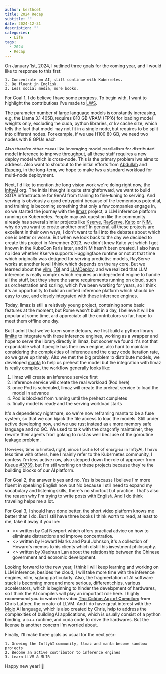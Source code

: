 ```yaml
---
author: kerthcet
title: 2024 Recap
subtitle: ""
date: 2024-12-31
description: ""
categories:
  - Life
tags:
  - 2024
  - Recap
---
```


On January 1st, 2024, I outlined three goals for the coming year,
and I would like to response to this first:

```
1. Concentrate on AI, still continue with Kubernetes.
2. Be fluent in English.
3. Less social media, more books.
```

For Goal 1, I do believe I have some progress. To begin with, I want to highlight
the contributions I've made to [LWS](https://github.com/kubernetes-sigs/lws).

The parameter number of large language models is constantly increasing, e.g. the Llama 3.1 405B, requires 810 GB VRAM (FP16) for loading model weights only, excluding the cuda, python libraries, or kv cache size, which tells the fact that model may not fit in a single node, but requires to be split into different nodes. For example, if we use H100 80 GB, we need two nodes with 8 GPUs each.

Also there're other cases like leveraging model parallelism for distributed model inference to improve throughput, all these stuff requires a new deploy model which is cross-node. This is the primary problem lws aims to address. Also want to shoutout to the initial efforts from [Abdullah](https://github.com/ahg-g) and [Rupeng](https://github.com/liurupeng), in the long-term, we hope to make lws a standard workload for multi-node deployment.

Next, I'd like to mention the long vision work we're doing right now, the [InftyAI](https://github.com/InftyAI) org. The initial thought is quite straightforward, we want to build SOTA infrastructure for GenAI from training to fine-tuning to serving. And serving is obviously a good entrypoint because of the tremendous potential, and training is becoming something that only a few companies engage in, so we started the journey with the [llmaz](https://github.com/InftyAI/llmaz) project, a LLM inference platform running on Kubernetes. People may ask question like the community already has several similar projects like [Kserve](https://github.com/kserve/kserve), [RayServe](https://github.com/ray-project/kuberay), [Kaito](https://github.com/kaito-project/kaito) or [NIM](https://github.com/NVIDIA/k8s-nim-operator), why do you want to create another one? In general, all these projects are excellent in their own ways, I don't want to fall into the debates about which one is better or worse. But when we look back to the day we decided to create this project in November 2023, we didn't know Kaito yet which I got known in the KubeCon Paris later, and NIM hasn't been created, I also have no idea whether Kserve supports Huggingface runtime or not at that time which originally was designed for serving predictive models, RayServe works at another level I think which depends on the ray core. But we learned about the [vllm](https://github.com/vllm-project/vllm), [TGI](https://github.com/huggingface/text-generation-inference) and [LLMDeploy](https://github.com/InternLM/lmdeploy), and we realized that LLM inference is really complex which requires an independent engine to handle all the stuff, but they share the same requirements running on cloud, such as orchestration and scaling, which I've been working for years, so I think it's an opportunity to build an unified inference platform which should be easy to use, and closely integrated with these inference engines.

Today, llmaz is still a relatively young project, containing some basic features at the moment, but Rome wasn't built in a day, I believe it will be popular at some time, and appreciate all the contributors so far, hope to meet them offline one day.

But I admit that we've taken some detours, we first build a python library [llmlite](https://github.com/InftyAI/llmlite) to integrate with these inference engines, working as a wrapper and hope to serve the library directly in llmaz, but sooner we found it's not that expandable what if people has their own engine, also hard to maintain considering the complexities of inference and the crazy code iteration rate, so we gave up timely. Also we met the big problem to distribute models, we developed [manta](https://github.com/InftyAI/Manta) to help us preheat the model but the integration with llmaz is really complex, the workflow generally looks like:
1. llmaz will create an inference service first
2. inference service will create the real workload (Pod here)
3. once Pod is scheduled, llmaz will create the preheat service to load the model in advance
4. Pod is blocked from running until the preheat completes
5. finally model is ready and the serving workload starts

It's a dependency nightmare, so we're now reframing manta to be a fuse system, so that we can hijack the file access to load the models. Still under active developing now, and we use rust instead as a more memory safe language and no GC. We used to talk with the dragonfly maintainer, they rewrite their agents from golang to rust as well because of the goroutine leakage problem.

However, time is limited, right, since I put a lot of energies in InftyAI, I have less time with others, here I mainly refer to the Kubernetes community, I confess I'm less active now, also stepped down the role of approver from Kueue [#3739](https://github.com/kubernetes-sigs/kueue/pull/3739), but I'm still working on these projects because they're the building blocks of our AI platform.

For Goal 2, the answer is yes and no. Yes is because I believe I'm more fluent in speaking English now but No because I still need to expand my vocabulary and listening skills, there's no shortcut but practice. That's also the reason why I'm trying to write posts with English. And I do think traveling helps me a lot.

For Goal 3, I should have done better, the short video platform knows me better than I do. But I still have three books I think worth to read, at least to me, take it away if you like:

- <<Deep Work>> written by Cal Newport which offers practical advice on how to eliminate distractions and improve concentration.
- <<The Most Important Thing Illuminated>> written by Howard Marks and Paul Johnson, it's a collection of Howard's memos to his clients which distill his investment philosophy.
- <<Embedded Power>> written by Xiaohuan Lan about the relationship between the Chinese government and economic development.

Looking forward to the new year, I think I will keep learning and working on LLM inference, besides the cloud, I will take more time with the inference engines, vllm, sglang particularly. Also, the fragmentation of AI software stack is becoming more and more serious, different chips, various accelerators, which is beginning to hinder the development of hardwares, so I think the AI compilers will play an important role here. I highly recommend you to watch the video [The Golden Age of Compilers](https://www.youtube.com/watch?v=4HgShra-KnY&list=PLpdLHovdUOmbj3IMl20Xzr_QFh7Wcic1p&index=13) from Chris Lattner, the creator of LLVM. And I do have great interest with the [Mojo](https://github.com/modularml/mojo) AI language, which is also created by Chris, help to address the complexities of building AI applications, which is usually consist of a python binding, a c++ runtime, and cuda code to drive the hardwares. But the license is another concern I'm worried about.

Finally, I'll make three goals as usual for the next year:

```
1. Growing the InftyAI community, llmaz and manta become sandbox projects
2. Become an active contributor to inference engines
3. Learn LLVM & MLIR
```


Happy new year! 🎉